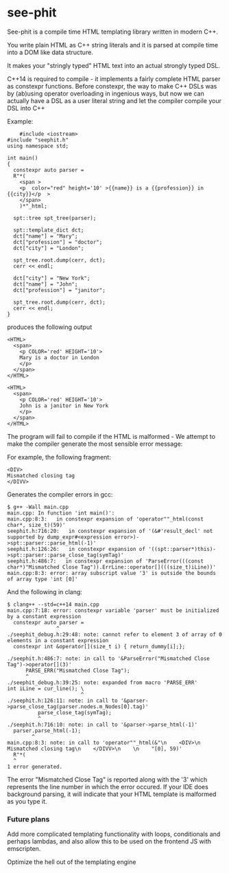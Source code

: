 # see-phit

See-phit is a compile time HTML templating library written in modern C++. 

You write plain HTML as C++ string literals and it is parsed at compile time into a DOM like data structure.

It makes your "stringly typed" HTML text into an actual strongly typed DSL. 

C++14 is required to compile - it implements a fairly complete HTML parser as constexpr functions.
Before constexpr, the way to make C++ DSLs was by (ab)using operator overloading in ingenious ways, but now we can actually have a DSL as a user literal string and let the compiler compile your DSL into C++
 

Example:

        #include <iostream>
    #include "seephit.h"
    using namespace std;

    int main()
    {
      constexpr auto parser =
      R"*(
        <span >
        <p  color="red" height='10' >{{name}} is a {{profession}} in {{city}}</p  >
        </span>
        )*"_html;

      spt::tree spt_tree(parser);
      
      spt::template_dict dct;
      dct["name"] = "Mary";
      dct["profession"] = "doctor";
      dct["city"] = "London";
      
      spt_tree.root.dump(cerr, dct);
      cerr << endl;
      
      dct["city"] = "New York";
      dct["name"] = "John";
      dct["profession"] = "janitor";

      spt_tree.root.dump(cerr, dct);
      cerr << endl;
    } 
    
produces the following output

    <HTML>
      <span>
        <p COLOR='red' HEIGHT='10'>
        Mary is a doctor in London
        </p>
      </span>
    </HTML>

    <HTML>
      <span>
        <p COLOR='red' HEIGHT='10'>
        John is a janitor in New York
        </p>
      </span>
    </HTML>
    
The program will fail to compile if the HTML is malformed - We attempt to make the compiler generate the most sensible error message: 

For example, the following fragment:
    
    <DIV>
    Mismatched closing tag
    </DIVV>

Generates the compiler errors in gcc:

    $ g++ -Wall main.cpp
    main.cpp: In function 'int main()':
    main.cpp:8:3:   in constexpr expansion of 'operator""_html(const char*, size_t)(59)'
    seephit.h:716:20:   in constexpr expansion of '(&#'result_decl' not supported by dump_expr#<expression error>)->spt::parser::parse_html(-1)'
    seephit.h:126:26:   in constexpr expansion of '((spt::parser*)this)->spt::parser::parse_close_tag(symTag)'
    seephit.h:486:7:   in constexpr expansion of 'ParseError(((const char*)"Mismatched Close Tag")).ErrLine::operator[](((size_t)iLine))'
    main.cpp:8:3: error: array subscript value '3' is outside the bounds of array type 'int [0]'

And the following in clang:

    $ clang++ --std=c++14 main.cpp
    main.cpp:7:18: error: constexpr variable 'parser' must be initialized by a constant expression
      constexpr auto parser =
                    ^
    ./seephit_debug.h:29:48: note: cannot refer to element 3 of array of 0 elements in a constant expression
      constexpr int &operator[](size_t i) { return dummy[i];};
                                                  ^
    ./seephit.h:486:7: note: in call to '&ParseError("Mismatched Close Tag")->operator[](3)'
          PARSE_ERR("Mismatched Close Tag");
          ^
    ./seephit_debug.h:39:25: note: expanded from macro 'PARSE_ERR'
    int iLine = cur_line(); \
                            ^
    ./seephit.h:126:11: note: in call to '&parser->parse_close_tag(parser.nodes.m_Nodes[0].tag)'
              parse_close_tag(symTag);
              ^
    ./seephit.h:716:10: note: in call to '&parser->parse_html(-1)'
      parser.parse_html(-1);
            ^
    main.cpp:8:3: note: in call to 'operator""_html(&"\n    <DIV>\n    Mismatched closing tag\n    </DIVV>\n    \n    "[0], 59)'
      R"*(
      ^
    1 error generated.

The error "Mismatched Close Tag" is reported along with the '3' which represents the line number in which the error occured.
If your IDE does background parsing, it will indicate that your HTML template is malformed as you type it.

### Future plans
Add more complicated templating functionality with loops, conditionals and perhaps lambdas, and also allow this to be used on the frontend JS with emscripten.

Optimize the hell out of the templating engine



